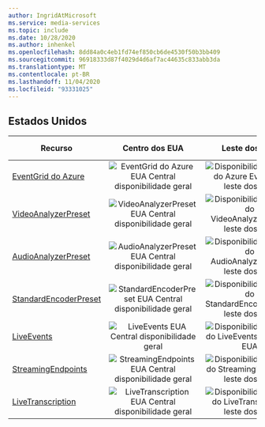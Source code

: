 ```yaml
---
author: IngridAtMicrosoft
ms.service: media-services
ms.topic: include
ms.date: 10/28/2020
ms.author: inhenkel
ms.openlocfilehash: 8dd84a0c4eb1fd74ef850cb6de4530f50b3bb409
ms.sourcegitcommit: 96918333d87f4029d4d6af7ac44635c833abb3da
ms.translationtype: MT
ms.contentlocale: pt-BR
ms.lasthandoff: 11/04/2020
ms.locfileid: "93331025"
---
```

<!--Feature availability in region-->

## <a name="united-states"></a>Estados Unidos

| Recurso | Centro dos EUA | Leste dos EUA | Leste dos EUA 2 | Centro-Norte dos EUA | Centro-Sul dos Estados Unidos | Oeste dos EUA | Oeste dos EUA 2 | Centro-Oeste dos EUA|
| --- | :---: | :---: | :---: | :---: | :---: | :---: | :---: | :---: |
| [EventGrid do Azure](../reacting-to-media-services-events.md) | ![EventGrid do Azure EUA Central disponibilidade geral](../media/azure-clouds-regions/ga.svg) | ![Disponibilidade geral do Azure EventGrid leste dos EUA](../media/azure-clouds-regions/ga.svg) | ![Disponibilidade geral do Azure EventGrid leste dos EUA 2](../media/azure-clouds-regions/ga.svg) | ![Disponibilidade geral do Azure EventGrid North EUA Central](../media/azure-clouds-regions/ga.svg) | ![Azure EventGrid South EUA Central disponibilidade geral](../media/azure-clouds-regions/ga.svg) | ![Disponibilidade geral do oeste dos EUA do Azure EventGrid](../media/azure-clouds-regions/ga.svg) | ![Azure EventGrid EUA Oeste 2 disponibilidade geral](../media/azure-clouds-regions/ga.svg) |  ![Disponibilidade geral do Azure EventGrid Ocidental Central](../media/azure-clouds-regions/ga.svg) |
| [VideoAnalyzerPreset](../analyzing-video-audio-files-concept.md) | ![VideoAnalyzerPreset EUA Central disponibilidade geral](../media/azure-clouds-regions/ga.svg) | ![Disponibilidade geral do VideoAnalyzerPreset leste dos EUA](../media/azure-clouds-regions/ga.svg) | ![VideoAnalyzerPreset leste dos EUA 2-disponibilidade geral](../media/azure-clouds-regions/ga.svg) | ![Disponibilidade geral do VideoAnalyzerPreset EUA Central](../media/azure-clouds-regions/ga.svg) | ![VideoAnalyzerPreset do Sul EUA Central disponibilidade geral](../media/azure-clouds-regions/ga.svg) | ![Disponibilidade geral do oeste dos EUA VideoAnalyzerPreset](../media/azure-clouds-regions/ga.svg) | ![VideoAnalyzerPreset oeste dos EUA 2 disponibilidade geral](../media/azure-clouds-regions/ga.svg) |  ![Disponibilidade geral do VideoAnalyzerPreset Ocidental Central](../media/azure-clouds-regions/ga.svg) |
| [AudioAnalyzerPreset](../analyzing-video-audio-files-concept.md) | ![AudioAnalyzerPreset EUA Central disponibilidade geral](../media/azure-clouds-regions/ga.svg) | ![Disponibilidade geral do AudioAnalyzerPreset leste dos EUA](../media/azure-clouds-regions/ga.svg) | ![AudioAnalyzerPreset leste dos EUA 2-disponibilidade geral](../media/azure-clouds-regions/ga.svg) | ![Disponibilidade geral do AudioAnalyzerPreset EUA Central](../media/azure-clouds-regions/ga.svg) | ![AudioAnalyzerPreset do Sul EUA Central disponibilidade geral](../media/azure-clouds-regions/ga.svg) |  ![Disponibilidade geral do oeste dos EUA AudioAnalyzerPreset](../media/azure-clouds-regions/ga.svg) | ![AudioAnalyzerPreset oeste dos EUA 2 disponibilidade geral](../media/azure-clouds-regions/ga.svg) |  ![Disponibilidade geral do AudioAnalyzerPreset Ocidental Central](../media/azure-clouds-regions/ga.svg) |
| [StandardEncoderPreset](../encoding-concept.md) | ![StandardEncoderPreset EUA Central disponibilidade geral](../media/azure-clouds-regions/ga.svg) | ![Disponibilidade geral do StandardEncoderPreset leste dos EUA](../media/azure-clouds-regions/ga.svg) | ![StandardEncoderPreset leste dos EUA 2-disponibilidade geral](../media/azure-clouds-regions/ga.svg) | ![Disponibilidade geral do StandardEncoderPreset EUA Central](../media/azure-clouds-regions/ga.svg) | ![StandardEncoderPreset do Sul EUA Central disponibilidade geral](../media/azure-clouds-regions/ga.svg) |  ![Disponibilidade geral do oeste dos EUA StandardEncoderPreset](../media/azure-clouds-regions/ga.svg) | ![StandardEncoderPreset oeste dos EUA 2 disponibilidade geral](../media/azure-clouds-regions/ga.svg) |  ![Disponibilidade geral do StandardEncoderPreset Ocidental Central](../media/azure-clouds-regions/ga.svg) |
| [LiveEvents](../live-streaming-overview.md) | ![LiveEvents EUA Central disponibilidade geral](../media/azure-clouds-regions/ga.svg) | ![Disponibilidade geral do LiveEvents leste dos EUA](../media/azure-clouds-regions/ga.svg) | ![LiveEvents leste dos EUA 2-disponibilidade geral](../media/azure-clouds-regions/ga.svg) | ![Disponibilidade geral do LiveEvents EUA Central](../media/azure-clouds-regions/ga.svg) | ![LiveEvents do Sul EUA Central disponibilidade geral](../media/azure-clouds-regions/ga.svg) |  ![Disponibilidade geral do oeste dos EUA LiveEvents](../media/azure-clouds-regions/ga.svg) | ![LiveEvents oeste dos EUA 2 disponibilidade geral](../media/azure-clouds-regions/ga.svg) |  ![Disponibilidade geral do LiveEvents Ocidental Central](../media/azure-clouds-regions/ga.svg) |
| [StreamingEndpoints](../streaming-endpoint-concept.md) | ![StreamingEndpoints EUA Central disponibilidade geral](../media/azure-clouds-regions/ga.svg) | ![Disponibilidade geral do StreamingEndpoints leste dos EUA](../media/azure-clouds-regions/ga.svg) | ![StreamingEndpoints leste dos EUA 2-disponibilidade geral](../media/azure-clouds-regions/ga.svg) | ![Disponibilidade geral do StreamingEndpoints EUA Central](../media/azure-clouds-regions/ga.svg) | ![StreamingEndpoints do Sul EUA Central disponibilidade geral](../media/azure-clouds-regions/ga.svg) |![Disponibilidade geral do oeste dos EUA StreamingEndpoints](../media/azure-clouds-regions/ga.svg) | ![StreamingEndpoints oeste dos EUA 2 disponibilidade geral](../media/azure-clouds-regions/ga.svg) |  ![Disponibilidade geral do StreamingEndpoints Ocidental Central](../media/azure-clouds-regions/ga.svg) |
| [LiveTranscription](../live-transcription.md) | ![LiveTranscription EUA Central disponibilidade geral](../media/azure-clouds-regions/ga.svg) | ![Disponibilidade geral do LiveTranscription leste dos EUA](../media/azure-clouds-regions/ga.svg) | ![LiveTranscription leste dos EUA 2-disponibilidade geral](../media/azure-clouds-regions/ga.svg) | ![Disponibilidade geral do LiveTranscription EUA Central](../media/azure-clouds-regions/ga.svg) | ![LiveTranscription do Sul EUA Central disponibilidade geral](../media/azure-clouds-regions/ga.svg) |![Disponibilidade geral do oeste dos EUA LiveTranscription](../media/azure-clouds-regions/ga.svg) | ![LiveTranscription oeste dos EUA 2 disponibilidade geral](../media/azure-clouds-regions/ga.svg) |  ![Disponibilidade geral do LiveTranscription Ocidental Central](../media/azure-clouds-regions/ga.svg) |